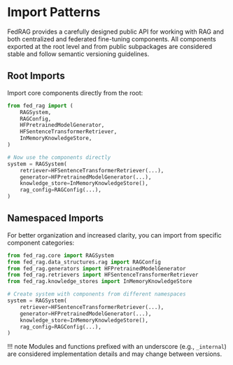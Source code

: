 # Import Patterns

FedRAG provides a carefully designed public API for working with RAG and both centralized
and federated fine-tuning components. All components exported at the root level
and from public subpackages are considered stable and follow semantic versioning guidelines.

## Root Imports

Import core components directly from the root:

```py
from fed_rag import (
    RAGSystem,
    RAGConfig,
    HFPretrainedModelGenerator,
    HFSentenceTransformerRetriever,
    InMemoryKnowledgeStore,
)

# Now use the components directly
system = RAGSystem(
    retriever=HFSentenceTransformerRetriever(...),
    generator=HFPretrainedModelGenerator(...),
    knowledge_store=InMemoryKnowledgeStore(),
    rag_config=RAGConfig(...),
)
```

## Namespaced Imports

For better organization and increased clarity, you can import from specific
component categories:

```py
from fed_rag.core import RAGSystem
from fed_rag.data_structures.rag import RAGConfig
from fed_rag.generators import HFPretrainedModelGenerator
from fed_rag.retrievers import HFSentenceTransformerRetriever
from fed_rag.knowledge_stores import InMemoryKnowledgeStore

# Create system with components from different namespaces
system = RAGSystem(
    retriever=HFSentenceTransformerRetriever(...),
    generator=HFPretrainedModelGenerator(...),
    knowledge_store=InMemoryKnowledgeStore(),
    rag_config=RAGConfig(...),
)
```

!!! note
    Modules and functions prefixed with an underscore (e.g., `_internal`) are considered
    implementation details and may change between versions.
